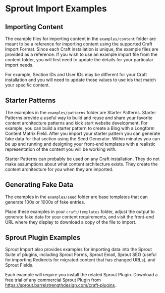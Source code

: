 # Sprout Import Examples

## Importing Content

The example files for importing content in the `examples/content` folder are meant to be a reference for importing content using the supported Craft Import Format. Since each Craft installation is unique, the example files are provided as a reference. If you wish to use an example import file from the content folder, you will first need to update the details for your particular import needs.

For example, Section IDs and User IDs may be different for your Craft installation and you will need to update those values to use ids that match your specific content.

## Starter Patterns

The examples in the `examples/patterns` folder are Starter Patterns. Starter Patterns provide a useful way to build and reuse and share your favorite content architecture patterns and kick start website development. For example, you can build a starter pattern to create a Blog with a Longform Content Matrix Field. After you import your starter pattern you can generate fake data for that section using the Seed Generator. Within minutes you can be up and running and designing your front-end templates with a realistic representation of the content you will be working with.

Starter Patterns can probably be used on any Craft installation. They do not make assumptions about what content architecture exists. They create the content architecture for you when they are imported. 

## Generating Fake Data

The examples in the `examples/seed` folder are base templates that can generate 100s or 1000s of fake entries.

Place these examples in your `craft/templates` folder, adjust the output to generate fake data for your content requirements, and visit the front-end URL where they display to download a copy of the file to import.

## Sprout Plugin Examples

Sprout Import also provides examples for importing data into the Sprout Suite of plugins, including Sprout Forms, Sprout Email, Sprout SEO (useful for importing Redirects for migrated content that has changed URLs), and Sprout Fields.

Each example will require you install the related Sprout Plugin. Download a free trial of any commercial Sprout Plugin from https://sprout.barrelstrengthdesign.com/craft-plugins.


